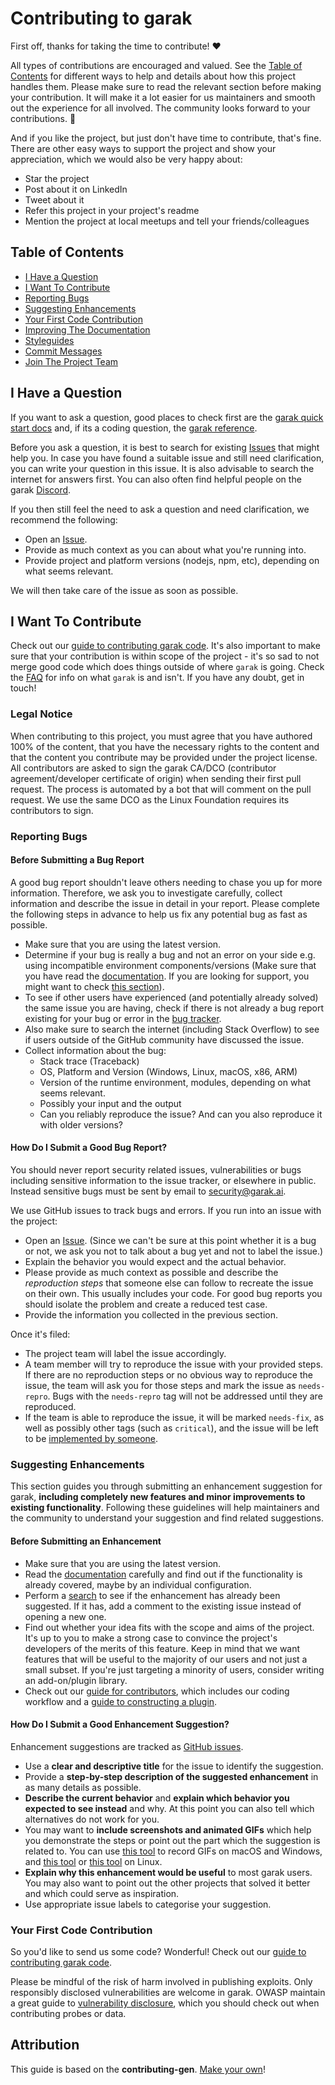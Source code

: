 <!-- omit in toc -->
# Contributing to garak

First off, thanks for taking the time to contribute! ❤️

All types of contributions are encouraged and valued. See the [Table of Contents](#table-of-contents) for different ways to help and details about how this project handles them. Please make sure to read the relevant section before making your contribution. It will make it a lot easier for us maintainers and smooth out the experience for all involved. The community looks forward to your contributions. 🎉

And if you like the project, but just don't have time to contribute, that's fine. There are other easy ways to support the project and show your appreciation, which we would also be very happy about:
- Star the project
- Post about it on LinkedIn
- Tweet about it
- Refer this project in your project's readme
- Mention the project at local meetups and tell your friends/colleagues

<!-- omit in toc -->
## Table of Contents

- [I Have a Question](#i-have-a-question)
- [I Want To Contribute](#i-want-to-contribute)
- [Reporting Bugs](#reporting-bugs)
- [Suggesting Enhancements](#suggesting-enhancements)
- [Your First Code Contribution](#your-first-code-contribution)
- [Improving The Documentation](#improving-the-documentation)
- [Styleguides](#styleguides)
- [Commit Messages](#commit-messages)
- [Join The Project Team](#join-the-project-team)



## I Have a Question

If you want to ask a question, good places to check first are the [garak quick start docs](https://docs.garak.ai) and, if its a coding question, the [garak reference](https://reference.garak.ai/).

Before you ask a question, it is best to search for existing [Issues](https://github.com/leondz/garak/issues) that might help you. In case you have found a suitable issue and still need clarification, you can write your question in this issue. It is also advisable to search the internet for answers first. You can also often find helpful people on the garak [Discord](https://discord.gg/uVch4puUCs).


If you then still feel the need to ask a question and need clarification, we recommend the following:

- Open an [Issue](https://github.com/leondz/garak/issues/new).
- Provide as much context as you can about what you're running into.
- Provide project and platform versions (nodejs, npm, etc), depending on what seems relevant.

We will then take care of the issue as soon as possible.

## I Want To Contribute

Check out our [guide to contributing garak code](https://reference.garak.ai/en/latest/contributing.html). It's also important to make sure that your contribution is within scope of the project - it's so sad to not merge good code which does things outside of where `garak` is going. Check the [FAQ](FAQ.md) for info on what `garak` is and isn't. If you have any doubt, get in touch!

### Legal Notice <!-- omit in toc -->
When contributing to this project, you must agree that you have authored 100% of the content, that you have the necessary rights to the content and that the content you contribute may be provided under the project license. All contributors are asked to sign the garak CA/DCO (contributor agreement/developer certificate of origin) when sending their first pull request. The process is automated by a bot that will comment on the pull request. We use the same DCO as the Linux Foundation requires its contributors to sign.

### Reporting Bugs

<!-- omit in toc -->
#### Before Submitting a Bug Report

A good bug report shouldn't leave others needing to chase you up for more information. Therefore, we ask you to investigate carefully, collect information and describe the issue in detail in your report. Please complete the following steps in advance to help us fix any potential bug as fast as possible.

- Make sure that you are using the latest version.
- Determine if your bug is really a bug and not an error on your side e.g. using incompatible environment components/versions (Make sure that you have read the [documentation](https://reference.garak.ai/). If you are looking for support, you might want to check [this section](#i-have-a-question)).
- To see if other users have experienced (and potentially already solved) the same issue you are having, check if there is not already a bug report existing for your bug or error in the [bug tracker](https://github.com/leondz/garak/issues?q=label%3Abug).
- Also make sure to search the internet (including Stack Overflow) to see if users outside of the GitHub community have discussed the issue.
- Collect information about the bug:
  - Stack trace (Traceback)
  - OS, Platform and Version (Windows, Linux, macOS, x86, ARM)
  - Version of the runtime environment, modules, depending on what seems relevant.
  - Possibly your input and the output
  - Can you reliably reproduce the issue? And can you also reproduce it with older versions?

<!-- omit in toc -->
#### How Do I Submit a Good Bug Report?

You should never report security related issues, vulnerabilities or bugs including sensitive information to the issue tracker, or elsewhere in public. Instead sensitive bugs must be sent by email to security@garak.ai.
<!-- You may add a PGP key to allow the messages to be sent encrypted as well. -->

We use GitHub issues to track bugs and errors. If you run into an issue with the project:

- Open an [Issue](https://github.com/leondz/garak/issues/new). (Since we can't be sure at this point whether it is a bug or not, we ask you not to talk about a bug yet and not to label the issue.)
- Explain the behavior you would expect and the actual behavior.
- Please provide as much context as possible and describe the *reproduction steps* that someone else can follow to recreate the issue on their own. This usually includes your code. For good bug reports you should isolate the problem and create a reduced test case.
- Provide the information you collected in the previous section.

Once it's filed:

- The project team will label the issue accordingly.
- A team member will try to reproduce the issue with your provided steps. If there are no reproduction steps or no obvious way to reproduce the issue, the team will ask you for those steps and mark the issue as `needs-repro`. Bugs with the `needs-repro` tag will not be addressed until they are reproduced.
- If the team is able to reproduce the issue, it will be marked `needs-fix`, as well as possibly other tags (such as `critical`), and the issue will be left to be [implemented by someone](#your-first-code-contribution).

<!-- You might want to create an issue template for bugs and errors that can be used as a guide and that defines the structure of the information to be included. If you do so, reference it here in the description. -->


### Suggesting Enhancements

This section guides you through submitting an enhancement suggestion for garak, **including completely new features and minor improvements to existing functionality**. Following these guidelines will help maintainers and the community to understand your suggestion and find related suggestions.

<!-- omit in toc -->
#### Before Submitting an Enhancement

- Make sure that you are using the latest version.
- Read the [documentation](https://reference.garak.ai/) carefully and find out if the functionality is already covered, maybe by an individual configuration.
- Perform a [search](https://github.com/leondz/garak/issues) to see if the enhancement has already been suggested. If it has, add a comment to the existing issue instead of opening a new one.
- Find out whether your idea fits with the scope and aims of the project. It's up to you to make a strong case to convince the project's developers of the merits of this feature. Keep in mind that we want features that will be useful to the majority of our users and not just a small subset. If you're just targeting a minority of users, consider writing an add-on/plugin library.
- Check out our [guide for contributors](https://reference.garak.ai/en/latest/contributing.html), which includes our coding workflow and a [guide to constructing a plugin](https://reference.garak.ai/en/latest/contributing.generator.html).

<!-- omit in toc -->
#### How Do I Submit a Good Enhancement Suggestion?

Enhancement suggestions are tracked as [GitHub issues](https://github.com/leondz/garak//issues).

- Use a **clear and descriptive title** for the issue to identify the suggestion.
- Provide a **step-by-step description of the suggested enhancement** in as many details as possible.
- **Describe the current behavior** and **explain which behavior you expected to see instead** and why. At this point you can also tell which alternatives do not work for you.
- You may want to **include screenshots and animated GIFs** which help you demonstrate the steps or point out the part which the suggestion is related to. You can use [this tool](https://www.cockos.com/licecap/) to record GIFs on macOS and Windows, and [this tool](https://github.com/colinkeenan/silentcast) or [this tool](https://github.com/GNOME/byzanz) on Linux. <!-- this should only be included if the project has a GUI -->
- **Explain why this enhancement would be useful** to most garak users. You may also want to point out the other projects that solved it better and which could serve as inspiration.
- Use appropriate issue labels to categorise your suggestion.

<!-- You might want to create an issue template for enhancement suggestions that can be used as a guide and that defines the structure of the information to be included. If you do so, reference it here in the description. -->

### Your First Code Contribution

So you'd like to send us some code? Wonderful! Check out our [guide to contributing garak code](https://reference.garak.ai/en/latest/contributing.html).

Please be mindful of the risk of harm involved in publishing exploits. Only responsibly disclosed vulnerabilities are welcome in garak. OWASP maintain a great guide to [vulnerability disclosure](https://cheatsheetseries.owasp.org/cheatsheets/Vulnerability_Disclosure_Cheat_Sheet.html), which you should check out when contributing probes or data.
<!-- TODO
include Setup of env, IDE and typical getting started instructions?

-->

<!-- ### Improving The Documentation -->
<!-- TODO
Updating, improving and correcting the documentation

-->

<!-- ## Styleguides -->
<!-- ### Commit Messages -->
<!-- TODO

-->

<!-- ## Join The Project Team -->
<!-- TODO -->

<!-- omit in toc -->
## Attribution
This guide is based on the **contributing-gen**. [Make your own](https://github.com/bttger/contributing-gen)!